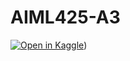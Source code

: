 # AIML425-A3

[![Open in Kaggle](https://img.shields.io/badge/Open%20in-Kaggle-blue)](https://www.kaggle.com/code/curtismellsop/notebooka4c1a5197a))
